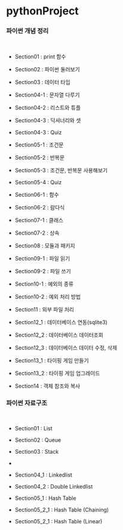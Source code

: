 # pythonProject
### 파이썬 개념 정리
</br>

- Section01 : print 함수 

- Section02 : 파이썬 둘러보기  

- Section03 : 데이터 타입  

- Section04-1 : 문자열 다루기  

- Section04-2 : 리스트와 튜플  

- Section04-3 :  딕셔너리와 셋 

- Section04-3 : Quiz

- Section05-1 : 조건문

- Section05-2 : 반복문

- Section05-3 : 조건문, 반복문 사용해보기

- Section05-4 : Quiz

- Section06-1 : 함수

- Section06-2 : 람다식

- Section07-1 : 클래스

- Section07-2 : 상속

- Section08 : 모듈과 패키지

- Section09-1 : 파일 읽기

- Section09-2 : 파일 쓰기

- Section10-1 : 예외의 종류

- Section10-2 : 예외 처리 방법

- Section11 : 외부 파일 처리

- Section12_1 : 데이터베이스 연동(sqlite3)

- Section12_2 : 데이터베이스 데이터조회

- Section12_3 : 데이터베이스 데이터 수정, 삭제

- Section13_1 : 타이핑 게임 만들기

- Section13_2 : 타이핑 게임 업그레이드

- Section14 : 객체 참조와 복사


### 파이썬 자료구조
</br>
  
- Section01 : List
 
- Section02 : Queue

- Section03 : Stack
- 
- Section04_1 : Linkedlist

- Section04_2 : Double Linkedlist

- Section05_1 : Hash Table

- Section05_2_1 : Hash Table (Chaining)

- Section05_2_1 : Hash Table (Linear)


